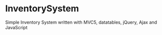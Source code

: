 # InventorySystem
Simple Inventory System written with MVC5, datatables, jQuery, Ajax and JavaScript
